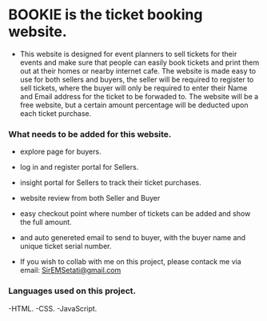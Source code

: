 # BOOKIE is the ticket booking website.

- This website is designed for event planners to sell tickets for their events
  and make sure that people can easily book tickets and print them out at their homes or nearby internet cafe.
  The website is made easy to use for both sellers and buyers, the seller will be required to register to sell tickets,
  where the buyer will only be required to enter their Name and Email address for the ticket to be forwaded to.
  The website will be a free website, but a certain amount percentage will be deducted upon each ticket purchase.

### What needs to be added for this website.

- explore page for buyers.
- log in and register portal for Sellers.
- insight portal for Sellers to track their ticket purchases.
- website review from both Seller and Buyer
- easy checkout point where number of tickets can be added and show the full amount.
- and auto genereted email to send to buyer, with the buyer name and unique ticket serial number.

- If you wish to collab with me on this project, please contack me via email: SirEMSetati@gmail.com

### Languages used on this project.

-HTML.
-CSS.
-JavaScript.
